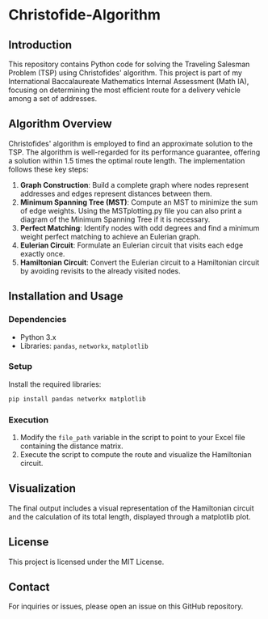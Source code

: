 # Christofide-Algorithm

## Introduction

This repository contains Python code for solving the Traveling Salesman Problem (TSP) using Christofides' algorithm. This project is part of my International Baccalaureate Mathematics Internal Assessment (Math IA), focusing on determining the most efficient route for a delivery vehicle among a set of addresses.

## Algorithm Overview

Christofides' algorithm is employed to find an approximate solution to the TSP. The algorithm is well-regarded for its performance guarantee, offering a solution within 1.5 times the optimal route length. The implementation follows these key steps:

1. **Graph Construction**: Build a complete graph where nodes represent addresses and edges represent distances between them.
2. **Minimum Spanning Tree (MST)**: Compute an MST to minimize the sum of edge weights. Using the MSTplotting.py file you can also print a diagram of the Minimum Spanning Tree if it is necessary.
3. **Perfect Matching**: Identify nodes with odd degrees and find a minimum weight perfect matching to achieve an Eulerian graph.
4. **Eulerian Circuit**: Formulate an Eulerian circuit that visits each edge exactly once.
5. **Hamiltonian Circuit**: Convert the Eulerian circuit to a Hamiltonian circuit by avoiding revisits to the already visited nodes.

## Installation and Usage

### Dependencies

- Python 3.x
- Libraries: `pandas`, `networkx`, `matplotlib`

### Setup

Install the required libraries:

```bash
pip install pandas networkx matplotlib
```

### Execution

1. Modify the `file_path` variable in the script to point to your Excel file containing the distance matrix.
2. Execute the script to compute the route and visualize the Hamiltonian circuit.

## Visualization

The final output includes a visual representation of the Hamiltonian circuit and the calculation of its total length, displayed through a matplotlib plot.

## License

This project is licensed under the MIT License.

## Contact

For inquiries or issues, please open an issue on this GitHub repository.
